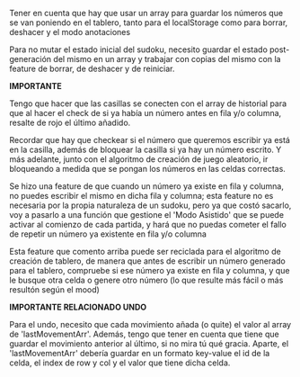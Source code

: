 Tener en cuenta que hay que usar un array para guardar los números que se van poniendo en el tablero, tanto para el localStorage como para borrar, deshacer y el modo anotaciones

Para no mutar el estado inicial del sudoku, necesito guardar el estado post-generación del mismo en un array y trabajar con copias del mismo con la feature de borrar, de deshacer y de reiniciar. 

**IMPORTANTE**

Tengo que hacer que las casillas se conecten con el array de historial para que al hacer el check de si ya había un número antes en fila y/o columna, resalte de rojo el último añadido.

Recordar que hay que checkear si el número que queremos escribir ya está en la casilla, además de bloquear la casilla si ya hay un número escrito. Y más adelante, junto con el algoritmo de creación de juego aleatorio, ir bloqueando a medida que se pongan los números en las celdas correctas.

Se hizo una feature de que cuando un número ya existe en fila y columna, no puedes escribir el mismo en dicha fila y columna; esta feature no es necesaria por la propia naturaleza de un sudoku, pero ya que costó sacarlo, voy a pasarlo a una función que gestione el 'Modo Asistido' que se puede activar al comienzo de cada partida, y hará que no puedas cometer el fallo de repetir un número ya existente en fila y/o columna

Esta feature que comento arriba puede ser reciclada para el algoritmo de creación de tablero, de manera que antes de escribir un número generado para el tablero, compruebe si ese número ya existe en fila y columna, y que le busque otra celda o genere otro número (lo que resulte más fácil o más resultón según el mood)

**IMPORTANTE RELACIONADO UNDO**

Para el undo, necesito que cada movimiento añada (o quite) el valor al array de 'lastMovementArr'. Además, tengo que tener en cuenta que tiene que guardar el movimiento anterior al último, si no mira tú qué gracia. Aparte, el 'lastMovementArr' debería guardar en un formato key-value el id de la celda, el index de row y col y el valor que tiene dicha celda.